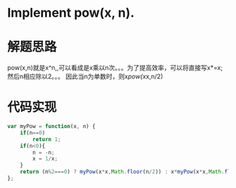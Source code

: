 # Implement pow(x, n).

# 解题思路
pow(x,n)就是x^n,,可以看成是x乘以n次。。。为了提高效率，可以将直接写x*=x;然后n相应除以2。。。
因此当n为单数时，则x*pow(x*x,n/2)

# 代码实现

``` javascript
var myPow = function(x, n) {    
    if(n==0)
        return 1;
    if(n<0){
        n = -n;
        x = 1/x;
    }
    return (n%2===0) ? myPow(x*x,Math.floor(n/2)) : x*myPow(x*x,Math.floor(n/2));
};
```